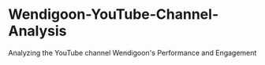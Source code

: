 # Wendigoon-YouTube-Channel-Analysis
Analyzing the YouTube channel Wendigoon's Performance and Engagement
